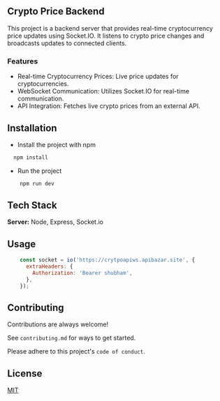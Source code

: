 ## Crypto Price Backend

This project is a backend server that provides real-time cryptocurrency price updates using Socket.IO. It listens to crypto price changes and broadcasts updates to connected clients.


### Features
-  Real-time Cryptocurrency Prices: Live price updates for cryptocurrencies.
-  WebSocket Communication: Utilizes Socket.IO for real-time communication.
-  API Integration: Fetches live crypto prices from an external API.



## Installation

- Install the project with npm

```bash
  npm install

```

- Run the project

```bash
    npm run dev
```
## Tech Stack

**Server:** Node, Express, Socket.io


## Usage 

```javascript
    const socket = io('https://crytpoapiws.apibazar.site', {
      extraHeaders: {
        Authorization: 'Bearer shubham',
      },
    });
```


## Contributing

Contributions are always welcome!

See `contributing.md` for ways to get started.

Please adhere to this project's `code of conduct`.


## License

[MIT](https://choosealicense.com/licenses/mit/)

